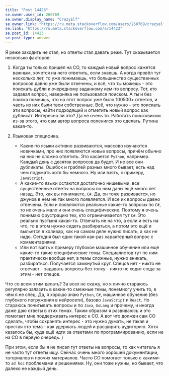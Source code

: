 ```yaml
---
title: "Post 14423"
se.owner.user_id: 260769
se.owner.display_name: "CrazyElf"
se.owner.link: "https://ru.meta.stackoverflow.com/users/260769/crazyelf"
se.link: "https://ru.meta.stackoverflow.com/a/14423"
se.post_id: 14423
se.post_type: answer
---
```

<p>Я реже заходить не стал, но ответы стал давать реже. Тут сказывается несколько факторов:</p>
<ol>
<li><p>Когда ты только пришёл на СО, то каждый новый вопрос кажется важным, хочется на него ответить, если знаешь. А когда провёл тут несколько лет, то уже понимаешь, что большинство существенных вопросов давно уже были отвечены, и всё, что ты можешь - это поискать дубли к очередному заданному кем-то вопросу. Тот, кто задавал вопрос, наверняка не пользовался поиском. А ты и без поиска помнишь, что на этот вопрос уже было 100500+ ответов, и часть из них были твои собственные. Всё, что нужно - это поискать эти вопросы, найти подходящий и отметить новый вопрос как дубликат. Интересно ли это? Да не очень то. Работать поисковиком из-за этого, что сам автор вопроса поленился это сделать. Рутина какая-то.</p>
</li>
<li><p>Языковая специфика.</p>
<ul>
<li>Какие-то языки активно развиваются, массово изучаются новичками, про них появляются новые вопросы, причём обычно на них не сложно ответить. Это касается <code>Python</code>, например. Каждый день с десяток вопросов да будет. И не все они дубликаты. Ошибок и граблей разных много бывает, есть над чем подумать хотя бы немного. Ну или взять, к примеру, <code>JavaScript</code>.</li>
<li>А какие-то языки остаются достаточно нишевыми, все существенные ответы на вопросы по ним даны ещё много лет назад. Это, как вы понимаете, <code>C#</code>. Да, он тоже развивается, но джунов в нём не так много появляется. И все их вопросы давно отвечены. Если и появляются реальные какие-то вопросы по <code>C#</code>, то их очень мало и они очень специфические. Поэтому я очень понимаю фрустрацию тех, кто ограничивается тут <code>C#</code>. Это реально пустыня какая-то. Отвечать не на что, а если и есть на что, то в этом нужно сидеть разбираться, а потом это ещё и выльется в холивар, как на самом деле нужно писать, а как не надо. Сегодня был один такой как-раз характерный вопрос с комментариями.</li>
<li>Или вот взять к примеру глубокое машинное обучение или ещё какие-то такие специфические темы. Специалистов тут по ним практически вообще нет, а темы сложные, нужно вникать, разбираться. Получается замкнутый круг. Спецов нет - никто не отвечает - задавать вопросы без толку - никто не ходит сюда за этим - нет спецов.</li>
</ul>
</li>
</ol>
<p>Что со всем этим делать? За всех не скажу, но я лично стараюсь регулярно залазить в какие-то смежные темы, понемногу учить то, в чём я не спец. Да, я хорошо знаю <code>Python</code>, <code>C#</code>, машинное обучение (без глубокого погружения в нейросети), базово <code>JavaScript</code> и <code>React</code>. Но стараюсь почитывать вопросы и по <code>Java</code>, <code>GoLang</code> и прочему, и иногда даже даю ответы в этих темах. Таким образом я развиваюсь и это помогает мне поддерживать интерес к СО. А вот что должен сам СО сделать, чтобы сохранять интерес - это нужно думать, не такая и простая это тема - как удержать людей и расширить аудиторию. Хотя казалось бы, куда ещё идти за ответами по программированию, если не на СО в первую очередь. )</p>
<p>При этом, если бы я не писал тут ответы на вопросы, то как читатель я не часто тут ответы ищу. Сейчас очень много хорошей документации, таториалов и прочих материалов. Часто СО помогает только с какими-то <code>ad hoc</code> проблемами и решениями. Ну, они тоже нужны, но бывает, что далеко не каждый день.</p>
